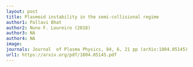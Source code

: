 ```yaml
---
layout: post
title: Plasmoid instability in the semi-collisional regime
author1: Pallavi Bhat
author2: Nuno F. Loureiro (2018)
author3: NA
author4: NA
image:
journals: Journal  of Plasma Physics, 84, 6, 21 pp (arXiv:1804.05145)
url1: https://arxiv.org/pdf/1804.05145.pdf
---
```


